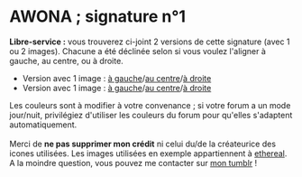 # AWONA ; signature n°1
<b>Libre-service :</b> vous trouverez ci-joint 2 versions de cette signature (avec 1 ou 2 images). Chacune a été déclinée selon si vous voulez l'aligner à gauche, au centre, ou à droite. 
<ul><li>Version avec 1 image : <a href="https://github.com/Awonaa/signatures/blob/main/signature%201/SIGNA1_1-image_gauche.html">à gauche</a>/<a href="https://github.com/Awonaa/signatures/blob/main/signature%201/SIGNA1_1-image_centre.html">au centre</a>/<a href="https://github.com/Awonaa/signatures/blob/main/signature%201/SIGNA1_1-image_droite.html">à droite</a></li>
<li>Version avec 1 image : <a href="https://github.com/Awonaa/signatures/blob/main/signature%201/SIGNA1_2-images_gauche.html">à gauche</a>/<a href="https://github.com/Awonaa/signatures/blob/main/signature%201/SIGNA1_2-images_centre.html">au centre</a>/<a href="https://github.com/Awonaa/signatures/blob/main/signature%201/SIGNA1_2-images_droite.html">à droite</a></li></ul>

Les couleurs sont à modifier à votre convenance ; si votre forum a un mode jour/nuit, privilégiez d'utiliser les couleurs du forum pour qu'elles s'adaptent automatiquement. 
<br><br>Merci de <b>ne pas supprimer mon crédit</b> ni celui du/de la créateurice des icones utilisées. Les images utilisées en exemple appartiennent à <a href="https://ethereal-rpg.tumblr.com/">ethereal</a>.
<br>A la moindre question, vous pouvez me contacter sur <a href="https://awonaa.tumblr.com/">mon tumblr</a> !
